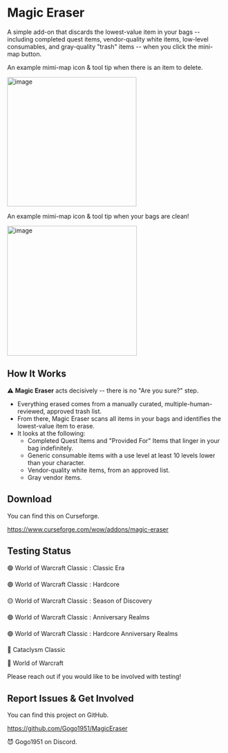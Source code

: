 # Magic Eraser

A simple add-on that discards the lowest-value item in your bags -- including completed quest items, vendor-quality white items, low-level consumables, and gray-quality "trash" items -- when you click the mini-map button.

An example mimi-map icon & tool tip when there is an item to delete.

<img width="299" alt="image" src="https://github.com/user-attachments/assets/edf57e46-1581-4028-a089-3a40fcd82108">

An example mimi-map icon & tool tip when your bags are clean!

<img width="300" alt="image" src="https://github.com/user-attachments/assets/c3dff112-9958-42cb-b666-959a522dd861">

## How It Works

⚠️ **Magic Eraser** acts decisively -- there is no "Are you sure?" step. 

* Everything erased comes from a manually curated, multiple-human-reviewed, approved trash list.
* From there, Magic Eraser scans all items in your bags and identifies the lowest-value item to erase.
* It looks at the following:
  * Completed Quest Items and "Provided For" Items that linger in your bag indefinitely.
  * Generic consumable items with a use level at least 10 levels lower than your character.
  * Vendor-quality white items, from an approved list.
  * Gray vendor items.

## Download

You can find this on Curseforge.

https://www.curseforge.com/wow/addons/magic-eraser

## Testing Status

🟢 World of Warcraft Classic : Classic Era

🟢 World of Warcraft Classic : Hardcore

🟡 World of Warcraft Classic : Season of Discovery

🟢 World of Warcraft Classic : Anniversary Realms

🟢 World of Warcraft Classic : Hardcore Anniversary Realms

🔴 Cataclysm Classic

🔴 World of Warcraft

Please reach out if you would like to be involved with testing!

## Report Issues & Get Involved

You can find this project on GitHub.

https://github.com/Gogo1951/MagicEraser

😈 Gogo1951 on Discord.
